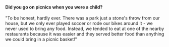 #### Did you go on picnics when you were a child?
"To be honest, hardly ever. There was a park just a stone's throw from our house, but we only ever played soccer or rode our bikes around it - we never used to bring any food. Instead, we tended to eat at one of the nearby restaurants because it was easier and they served better food than anything we could bring in a picnic basket!"